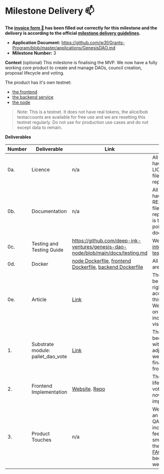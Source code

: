 # Milestone Delivery :mailbox:

**The [invoice form :pencil:](https://docs.google.com/forms/d/e/1FAIpQLSfmNYaoCgrxyhzgoKQ0ynQvnNRoTmgApz9NrMp-hd8mhIiO0A/viewform) has been filled out correctly for this milestone and the delivery is according to the official [milestone delivery guidelines](https://github.com/w3f/Grants-Program/blob/master/docs/Support%20Docs/milestone-deliverables-guidelines.md).**  

* **Application Document:** https://github.com/w3f/Grants-Program/blob/master/applications/GenesisDAO.md
* **Milestone Number:** 3

**Context** (optional)
This milestone is finalising the MVP. We now have a fully working core product to create and manage DAOs, council creation, proposal lifecycle and voting.

The product has it's own testnet:

- [the frontend](https://www.genesis-dao.org/)
- [the backend service](https://service.genesis-dao.org/redoc/)
- [the node](https://polkadot.js.org/apps/?rpc=wss%3A%2F%2Fnode.genesis-dao.org#/)

> Note: This is a testnet. It does not have real tokens, the alice/bob testaccounts are available for free use and we are resetting this testnet regularly. Do not use for production use cases and do not except data to remain.

**Deliverables**

| Number | Deliverable | Link | Notes |
| ------------- | ------------- | ------------- |------------- |
| 0a. | Licence | n/a | All repositories have a LICENSE.md file at their repo root. | 
| 0b. | Documentation | n/a | All repositories have a README.md file at their repo root, that is the entry point to the documentation. | 
| 0c. | Testing and Testing Guide | https://github.com/deep-ink-ventures/genesis-dao-node/blob/main/docs/testing.md | We have [unit](https://github.com/deep-ink-ventures/genesis-dao-node/blob/main/docs/testing.md#unit-tests), [integration testing](https://github.com/deep-ink-ventures/genesis-dao-node/blob/main/docs/testing.md#integration-tests). |
| 0d. | Docker | [node Dockerfile](https://github.com/deep-ink-ventures/genesis-dao-node/blob/main/Dockerfile), [frontend Dockerfile](https://github.com/deep-ink-ventures/genesis-dao-frontend/blob/main/Dockerfile), [backend Dockerfile](https://github.com/deep-ink-ventures/genesis-dao-service/blob/main/Dockerfile) | All repositories are dockerized. |
| 0e. | Article | [Link](https://docs.google.com/document/d/1c3B9iyoHE7cP5a5qYwa-A_0Vy5zo1uAo-S1vcZ5h_B4/edit#heading=h.obore8uev3ox) | The article will be published right after the acceptance of this milestone. We'll reach out on how to increase visibillity |
| 1. | Substrate module: pallet_dao_vote | [Link](https://github.com/deep-ink-ventures/genesis-dao-node/tree/main/pallets/dao-votes) | The pallet has been finalized with flow adjustments as we have finalized the frontend. |
| 2. | Frontend Implementation	| [Website](https://genesis-dao.org). [Repo](https://github.com/deep-ink-ventures/genesis-dao-frontend) | The proposal lifecycle and votes flow is now implemented |
| 3. | Product Touches | n/a | We have done an extensive QA session and incorporated feedback into small details of the app, an [FAQ](https://genesis-dao.org/faq) page has been added as well. |

